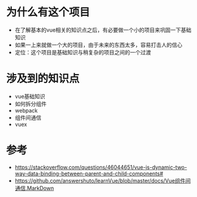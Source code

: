 # 为什么有这个项目
- 在了解基本的vue相关的知识点之后，有必要做一个小的项目来巩固一下基础知识
- 如果一上来就做一个大的项目，由于未来的东西太多，容易打击人的信心
- 定位：这个项目是基础知识与稍复杂的项目之间的一个过渡

# 涉及到的知识点
- vue基础知识
- 如何拆分组件
- webpack
- 组件间通信
- vuex

# 参考
- https://stackoverflow.com/questions/46044651/vue-js-dynamic-two-way-data-binding-between-parent-and-child-components#
- https://github.com/answershuto/learnVue/blob/master/docs/Vue组件间通信.MarkDown